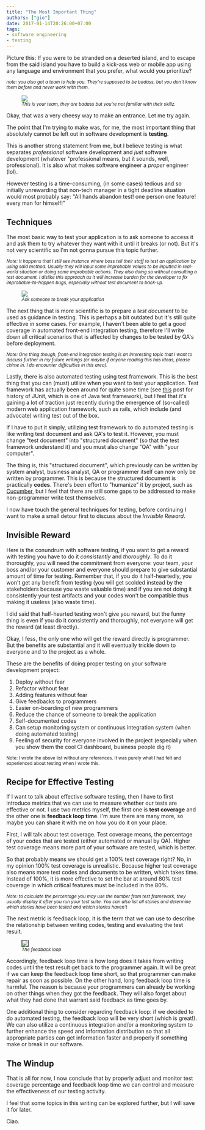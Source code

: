 ```yaml
---
title: "The Most Important Thing"
authors: ["gio"]
date: 2017-01-14T20:26:00+07:00
tags:
- software engineering
- testing
---
```


Picture this: If you were to be stranded on a deserted island, and to escape from the said island you have to build a kick-ass web or mobile app using any language and environment that you prefer, what would you prioritize? 

<small><em>note: you also got a team to help you. They're supposed to be badass, but you don't know them before and never work with them.</em></small>

<figure>
<img src="/content/images/2017/01/37295f7da7244819c8563a00f5229dbd.png">
<figcaption><small><em>This is your team, they are badass but you're not familiar with their skillz.</em></small></figcaption>
</figure> 

Okay, that was a very cheesy way to make an entrance. Let me try again.

The point that I'm trying to make was, for me, the most important thing that absolutely cannot be left out in software development is **testing**.  

This is another strong statement from me, but I believe testing is what separates *professional* software development and *just* software development (whatever "professional means, but it sounds, well, professional). It is also what makes software engineer a *proper* engineer (lol). 

However testing is a time-consuming, (in some cases) tedious and so initially unrewarding that non-tech manager in a tight deadline situation would most probably say: "All hands abandon test! one person one feature! every man for himself!"

## Techniques

The most basic way to test your application is to ask someone to access it and ask them to try whatever they want with it until it breaks (or not). But it's not very scientific so I'm not gonna pursue this topic further.

<small><em>Note: It happens that I still see instance where boss tell their staff to test an application by using said method. Usually they will input some improbable values to be inputted in real-world situation or doing some improbable actions. They also doing so without consulting a test document. I dislike this approach as it will increase burden for the developer to fix improbable-to-happen bugs, especially without test document to back-up.</em></small>

<figure>
<img src="/content/images/2017/01/riot.jpeg">
<figcaption><small><em>Ask someone to break your application</em></small></figcaption>
</figure> 

The next thing that is more scientific is to prepare a *test document* to be used as guidance in testing. This is perhaps a bit outdated but it's still quite effective in some cases. For example, I haven't been able to get a good coverage in automated front-end integration testing, therefore I'll write down all critical scenarios that is affected by changes to be tested by QA's before deployment. 

<small><em>Note: One thing though, front-end integration testing is an interesting topic that I want to discuss further in my future writings (or maybe if anyone reading this has ideas, please chime in. I do encounter difficulties in this area).</em></small>

Lastly, there is also automated testing using test framework. This is the best thing that you can (must) utilize when you want to test your application. Test framework has actually been around for quite some time (see <a href="https://shebanator.com/2007/08/21/a-brief-history-of-test-frameworks/">this</a> post for history of JUnit, which is one of Java test framework), but I feel that it's gaining a lot of traction just recently during the emergence of (so-called) modern web application framework, such as rails, which include (and advocate) writing test out of the box.

If I have to put it simply, utilizing test framework to do automated testing is like writing test document and ask QA's to test it. However, you must change "test document" into "structured document" (so that the test framework understand it) and you must also change "QA" with "your computer". 

The thing is, this "structured document", which previously can be written by system analyst, business analyst, QA or programmer itself can now only be written by programmer. This is because the structured document is practically **codes**. There's been effort to "humanize" it by project, such as <a href="https://cucumber.io">Cucumber</a>, but I feel that there are still some gaps to be addressed to make non-programmer write test themselves.

I now have touch the general techniques for testing, before continuing I want to make a small detour first to discuss about the *Invisible Reward*.

## Invisible Reward 

Here is the conundrum with software testing, if you want to get a reward with testing you have to do it *consistently* and *thoroughly*. To do it thoroughly, you will need the commitment from everyone: your team, your boss and/or your customer and everyone should prepare to give substantial amount of time for testing. Remember that, if you do it half-heartedly, you won't get any benefit from testing (you will get scolded instead by the stakeholders because you waste valuable time) and if you are not doing it consistently your test artifacts and your codes won't be compatible thus making it useless (also waste time).

I did said that half-hearted testing won't give you reward, but the funny thing is even if you do it consistently and thoroughly, not everyone will get the reward (at least directly).

Okay, I fess, the only one who will get the reward directly is programmer. But the benefits are substantial and it will eventually trickle down to everyone and to the project as a whole. 

These are the benefits of doing proper testing on your software development project:

1. Deploy without fear
2. Refactor without fear
3. Adding features without fear
4. Give feedbacks to programmers
5. Easier on-boarding of new programmers
6. Reduce the chance of someone to break the application
7. Self-documented codes
8. Can setup monitoring system or continuous integration system (when doing automated testing)
9. Feeling of security for everyone involved in the project (especially when you show them the cool CI dashboard, business people dig it)

<small>Note: I wrote the above list without any references. It was purely what I had felt and experienced about testing when I wrote this.</small>

## Recipe for Effective Testing

If I want to talk about effective software testing, then I have to first introduce metrics that we can use to measure whether our tests are effective or not. I use two metrics myself, the first one is **test coverage** and the other one is **feedback loop time**. I'm sure there are many more, so maybe you can share it with me on how you do it on your place.

First, I will talk about test coverage. Test coverage means, the percentage of your codes that are tested (either automated or manual by QA). Higher test coverage means more part of your software are tested, which is better. 

So that probably means we should get a 100% test coverage right? No, in my opinion 100% test coverage is unrealistic. Because higher test coverage also means more test codes and documents to be written, which takes time. Instead of 100%, it is more effective to set the bar at around 80% test coverage in which critical features must be included in the 80%.

<small><em>Note: to calculate the percentage you may use the number from test framework, they usually display it after you run your test suite. You can also list all stories and determine which stories have been tested and which stories haven't</em></small>

The next metric is feedback loop, it is the term that we can use to describe the relationship between writing codes, testing and evaluating the test result.

<figure>
<img style='border:1px solid #000000' src="/content/images/2017/01/feedback_loop.jpg">
<figcaption><small><em>The feedback loop</em></small></figcaption>
</figure> 

Accordingly, feedback loop time is how long does it takes from writing codes until the test result get back to the programmer again. It will be great if we can keep the feedback loop time short, so that programmer can make repair as soon as possible. On the other hand, long feedback loop time is harmful. The reason is because your programmers can already be working on other things when they got the feedback. They will also forget about what they had done that warrant said feedback as time goes by.

One additional thing to consider regarding feedback loop: if we decided to do automated testing, the feedback loop will be very short (which is great!). We can also utilize a continuous integration and/or a monitoring system to further enhance the speed and information distribution so that all appropriate parties can get information faster and properly if something make or break in our software. 

## The Windup

That is all for now, I now conclude that by properly adjust and monitor test coverage percentage and feedback loop time we can control and measure the effectiveness of our testing activity. 

I feel that some topics in this writing can be explored further, but I will save it for later. 

Ciao.